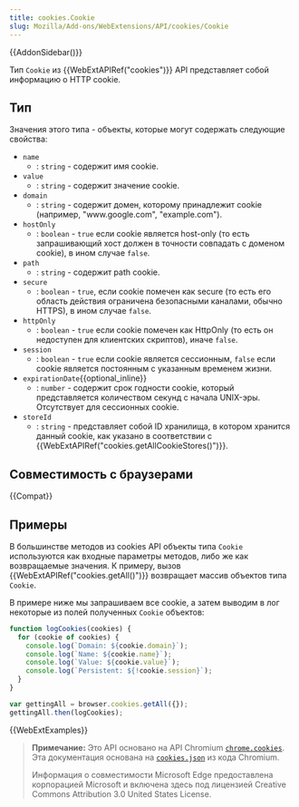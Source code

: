 ```yaml
---
title: cookies.Cookie
slug: Mozilla/Add-ons/WebExtensions/API/cookies/Cookie
---
```


{{AddonSidebar()}}

Тип `Cookie` из {{WebExtAPIRef("cookies")}} API представляет собой информацию о HTTP cookie.

## Тип

Значения этого типа - объекты, которые могут содержать следующие свойства:

- `name`
  - : `string` - содержит имя cookie.
- `value`
  - : `string` - содержит значение cookie.
- `domain`
  - : `string` - содержит домен, которому принадлежит cookie (например, "www\.google.com", "example.com").
- `hostOnly`
  - : `boolean` - `true` если cookie является host-only (то есть запрашивающий хост должен в точности совпадать с доменом cookie), в ином случае `false`.
- `path`
  - : `string` - содержит path cookie.
- `secure`
  - : `boolean` - `true`, если cookie помечен как secure (то есть его область действия ограничена безопасными каналами, обычно HTTPS), в ином случае `false`.
- `httpOnly`
  - : `boolean` - `true` если cookie помечен как HttpOnly (то есть он недоступен для клиентских скриптов), иначе `false`.
- `session`
  - : `boolean` - `true` если cookie является сессионным, `false` если cookie является постоянным с указанным временем жизни.
- `expirationDate`{{optional_inline}}
  - : `number` - содержит срок годности cookie, который представляется количеством секунд с начала UNIX-эры. Отсутствует для сессионных cookie.
- `storeId`
  - : `string` - представляет собой ID хранилища, в котором хранится данный cookie, как указано в соответствии с {{WebExtAPIRef("cookies.getAllCookieStores()")}}.

## Совместимость с браузерами

{{Compat}}

## Примеры

В большинстве методов из cookies API объекты типа `Cookie` используются как входные параметры методов, либо же как возвращаемые значения. К примеру, вызов {{WebExtAPIRef("cookies.getAll()")}} возвращает массив объектов типа `Cookie`.

В примере ниже мы запрашиваем все cookie, а затем выводим в лог некоторые из полей полученных `Cookie` объектов:

```js
function logCookies(cookies) {
  for (cookie of cookies) {
    console.log(`Domain: ${cookie.domain}`);
    console.log(`Name: ${cookie.name}`);
    console.log(`Value: ${cookie.value}`);
    console.log(`Persistent: ${!cookie.session}`);
  }
}

var gettingAll = browser.cookies.getAll({});
gettingAll.then(logCookies);
```

{{WebExtExamples}}

> **Примечание:** Это API основано на API Chromium [`chrome.cookies`](https://developer.chrome.com/extensions/cookies#type-Cookie). Эта документация основана на [`cookies.json`](https://chromium.googlesource.com/chromium/src/+/master/chrome/common/extensions/api/cookies.json) из кода Chromium.
>
> Информация о совместимости Microsoft Edge предоставлена корпорацией Microsoft и включена здесь под лицензией Creative Commons Attribution 3.0 United States License.

<!--
// Copyright 2015 The Chromium Authors. All rights reserved.
//
// Redistribution and use in source and binary forms, with or without
// modification, are permitted provided that the following conditions are
// met:
//
//    * Redistributions of source code must retain the above copyright
// notice, this list of conditions and the following disclaimer.
//    * Redistributions in binary form must reproduce the above
// copyright notice, this list of conditions and the following disclaimer
// in the documentation and/or other materials provided with the
// distribution.
//    * Neither the name of Google Inc. nor the names of its
// contributors may be used to endorse or promote products derived from
// this software without specific prior written permission.
//
// THIS SOFTWARE IS PROVIDED BY THE COPYRIGHT HOLDERS AND CONTRIBUTORS
// "AS IS" AND ANY EXPRESS OR IMPLIED WARRANTIES, INCLUDING, BUT NOT
// LIMITED TO, THE IMPLIED WARRANTIES OF MERCHANTABILITY AND FITNESS FOR
// A PARTICULAR PURPOSE ARE DISCLAIMED. IN NO EVENT SHALL THE COPYRIGHT
// OWNER OR CONTRIBUTORS BE LIABLE FOR ANY DIRECT, INDIRECT, INCIDENTAL,
// SPECIAL, EXEMPLARY, OR CONSEQUENTIAL DAMAGES (INCLUDING, BUT NOT
// LIMITED TO, PROCUREMENT OF SUBSTITUTE GOODS OR SERVICES; LOSS OF USE,
// DATA, OR PROFITS; OR BUSINESS INTERRUPTION) HOWEVER CAUSED AND ON ANY
// THEORY OF LIABILITY, WHETHER IN CONTRACT, STRICT LIABILITY, OR TORT
// (INCLUDING NEGLIGENCE OR OTHERWISE) ARISING IN ANY WAY OUT OF THE USE
// OF THIS SOFTWARE, EVEN IF ADVISED OF THE POSSIBILITY OF SUCH DAMAGE.
-->

